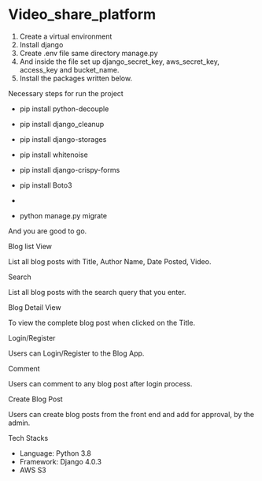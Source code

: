# Video_share_platform

1) Create a virtual environment
2) Install django
3) Create .env file same directory manage.py
4) And inside the file set up django_secret_key, aws_secret_key, access_key and bucket_name.
5) Install the packages written below.

Necessary steps for run the project
- pip install python-decouple

- pip install django_cleanup

- pip install django-storages

- pip install whitenoise      

- pip install django-crispy-forms

- pip install Boto3
-  
- python manage.py migrate

And you are good to go.

Blog list View

List all blog posts with Title, Author Name, Date Posted, Video.

Search

List all blog posts with the search query that you enter.

Blog Detail View

To view the complete blog post when clicked  on the Title.

Login/Register

Users can Login/Register to the Blog App.

Comment

Users can comment to any blog post after login process.

Create Blog Post

Users can create blog posts from the front end and add for approval, by the admin.

Tech Stacks

- Language: Python 3.8
- Framework: Django 4.0.3
- AWS S3
